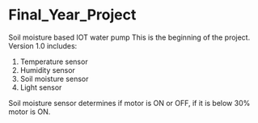 # Final_Year_Project
Soil moisture based IOT water pump
This is the beginning of the project.
Version 1.0 includes:
1. Temperature sensor
2. Humidity sensor
3. Soil moisture sensor
4. Light sensor

Soil moisture sensor determines if motor is ON or OFF, if it is below 30% motor is ON.
